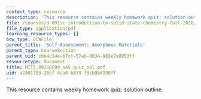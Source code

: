 ```yaml
---
content_type: resource
description: 'This resource contains weekly homework quiz: solution outline.'
file: /courses/3-091sc-introduction-to-solid-state-chemistry-fall-2010/a2401f8326ef4ca0b873f3cb0b4930ff_MIT3_091SCF09_sa5_quiz_sol.pdf
file_type: application/pdf
learning_resource_types: []
ocw_type: OCWFile
parent_title: 'Self-Assessment: Amorphous Materials'
parent_type: CourseSection
parent_uid: cbb4c14e-67cf-57ab-0634-902e7e8953ff
resourcetype: Document
title: MIT3_091SCF09_sa5_quiz_sol.pdf
uid: a2401f83-26ef-4ca0-b873-f3cb0b4930ff
---
```

This resource contains weekly homework quiz: solution outline.